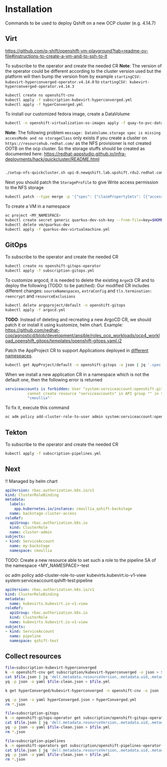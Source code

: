 # Installation

Commands to be used to deploy Qshift on a new OCP cluster (e.g. 4.14.7)

## Virt

https://github.com/q-shift/openshift-vm-playground?tab=readme-ov-file#instructions-to-create-a-vm-and-to-ssh-to-it

To subscribe to the operator and create the needed CR
**Note**: The version of the operator could be different according to the cluster version used but the platform will then bump the version from by example `startingCSV: kubevirt-hyperconverged-operator.v4.14.0` to `startingCSV: kubevirt-hyperconverged-operator.v4.14.3`

```bash
kubectl create ns openshift-cnv
kubectl apply -f subscription-kubevirt-hyperconverged.yml
kubectl apply -f hyperConverged.yml
```

To install our customized fedora image, create a DataVolume
```bash
kubectl -n openshift-virtualization-os-images apply -f quay-to-pvc-datavolume.yml
```

**Note**: The following problem `message: DataVolume.storage spec is missing accessMode and no storageClass` only exists if you create a cluster on `https://resourcehub.redhat.com/` as the NFS provisioner is not created OOTB on the ocp cluster. So the storage stuffs should be created as
documented here: https://redhat-appstudio.github.io/infra-deployments/hack/quickcluster/README.html
```bash

./setup-nfs-quickcluster.sh upi-0.newqshift.lab.upshift.rdu2.redhat.com
```

Next you should patch the `StorageProfile` to give Write access permission to the NFS storage
```bash
kubectl patch --type merge -p '{"spec": {"claimPropertySets": [{"accessModes": ["ReadWriteOnce"]}]}}' StorageProfile managed-nfs-storage
```

To create a VM in a namespace
```bash
oc project <MY_NAMESPACE>
kubectl create secret generic quarkus-dev-ssh-key --from-file=key=$HOME/.ssh/id_rsa.pub
kubectl delete vm/quarkus-dev
kubectl apply -f quarkus-dev-virtualmachine.yml
```

## GitOps

To subscribe to the operator and create the needed CR

```bash
kubectl create ns openshift-gitops-operator
kubectl apply -f subscription-gitops.yml
```
To customize argocd, it is needed to delete the existing `ArgoCD` CR and to deploy the following (TODO: to be patched):
Our modified CR includes different changes: `sourceNamespaces`, `extraConfig` and `tls.termination: reencrypt` and `resourceExclusions`
```bash
kubectl delete argoproject/default -n openshift-gitops
kubectl apply -f argocd.yml
```
**TODO**: Instead of deleting and recreating a new ArgoCD CR, we should patch it or install it using kustomize, helm chart. Example: https://github.com/redhat-cop/agnosticd/blob/development/ansible/roles_ocp_workloads/ocp4_workload_openshift_gitops/templates/openshift-gitops.yaml.j2

Patch the AppProject CR to support Applications deployed in [different namespaces](https://github.com/q-shift/backstage-playground/issues/39#issuecomment-1938403564).
```bash
kubectl get AppProject/default -n openshift-gitops -o json | jq '.spec.sourceNamespaces += ["*"]' | kubectl apply -f -
```

When we install a new application CR in a namespace which is not the default one, then the following error is returned
```yaml
serviceaccounts is forbidden: User "system:serviceaccount:openshift-gitops:openshift-gitops-argocd-application-controller"
          cannot create resource "serviceaccounts" in API group "" in the namespace
          "cmoullia"'
```
To fix it, execute this command
```bash
oc adm policy add-cluster-role-to-user admin system:serviceaccount:openshift-gitops:openshift-gitops-argocd-application-controller
```

## Tekton

To subscribe to the operator and create the needed CR

```bash
kubectl apply -f subscription-pipelines.yml
```

## Next

!! Managed by helm chart

```yaml
apiVersion: rbac.authorization.k8s.io/v1
kind: ClusterRoleBinding
metadata:
  labels:
    app.kubernetes.io/instance: cmoullia_qshift-backstage
  name: backstage-cluster-access
roleRef:
  apiGroup: rbac.authorization.k8s.io
  kind: ClusterRole
  name: cluster-admin
subjects:
- kind: ServiceAccount
  name: my-backstage
  namespace: cmoullia
```

TODO: Create a new resource able to set such a role to the pipeline SA of the namespace <MY_NAMESPACE>-test

oc adm policy add-cluster-role-to-user kubevirts.kubevirt.io-v1-view system:serviceaccount:qshift-test:pipeline
```yaml
apiVersion: rbac.authorization.k8s.io/v1
kind: ClusterRoleBinding
metadata:
  name: kubevirts.kubevirt.io-v1-view
roleRef:
  apiGroup: rbac.authorization.k8s.io
  kind: ClusterRole
  name: kubevirts.kubevirt.io-v1-view
subjects:
- kind: ServiceAccount
  name: pipeline
  namespace: qshift-test
```

## Collect resources

```bash
file=subscription-kubevirt-hyperconverged
k -n openshift-cnv get subscription/kubevirt-hyperconverged -o json > $file.json
cat $file.json | jq 'del(.metadata.resourceVersion,.metadata.uid,.metadata.selfLink,.metadata.creationTimestamp,.metadata.annotations,.metadata.generation,.metadata.ownerReferences,.status)' > $file-clean.json
yq -p json -o yaml $file-clean.json > $file.yml

k get hyperConverged/kubevirt-hyperconverged -n openshift-cnv -o json | jq 'del(.metadata.resourceVersion,.metadata.uid,.metadata.selfLink,.metadata.creationTimestamp,.metadata.annotations,.metadata.generation,.metadata.ownerReferences,.status)' > hyperConverged.json

yq -p json -o yaml hyperConverged.json > hyperConverged.yml
rm *.json

file=subscription-gitops
k -n openshift-gitops-operator get subscription/openshift-gitops-operator -o json > $file.json
cat $file.json | jq 'del(.metadata.resourceVersion,.metadata.uid,.metadata.selfLink,.metadata.creationTimestamp,.metadata.annotations,.metadata.generation,.metadata.ownerReferences,.status)' > $file-clean.json
yq -p json -o yaml $file-clean.json > $file.yml
rm *.json

file=subscription-pipelines
k -n openshift-operators get subscription/openshift-pipelines-operator-rh -o json > $file.json
cat $file.json | jq 'del(.metadata.resourceVersion,.metadata.uid,.metadata.selfLink,.metadata.creationTimestamp,.metadata.annotations,.metadata.generation,.metadata.ownerReferences,.status)' > $file-clean.json
yq -p json -o yaml $file-clean.json > $file.yml
rm *.json
```